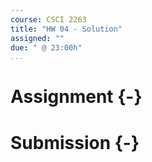 ```yaml
---
course: CSCI 2263
title: "HW 04 - Solution"
assigned: ""
due: " @ 23:00h"
...
```


# Assignment {-}


# Submission {-}
